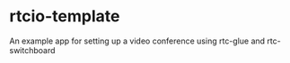 rtcio-template
==============

An example app for setting up a video conference using rtc-glue and rtc-switchboard
